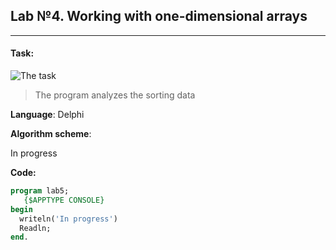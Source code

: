 Lab №4. Working with one-dimensional arrays
--------------------
***
#### Task:
![The task](https://i.imgur.com/eXOAOt1.png)

>The program analyzes the sorting data

**Language**: Delphi

**Algorithm scheme**: 

In progress

**Code:**
``` pascal
program lab5;
   {$APPTYPE CONSOLE}
begin
  writeln('In progress')
  Readln;
end.



```


